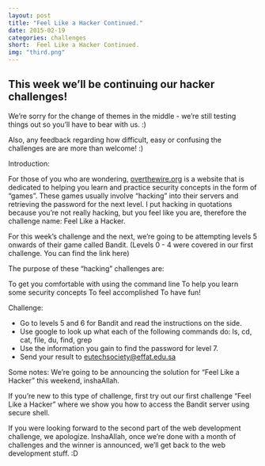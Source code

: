 ```yaml
---
layout: post
title: "Feel Like a Hacker Continued."
date: 2015-02-19
categories: challenges
short:  Feel Like a Hacker Continued. 
img: "third.png"
---
```

 
<h2>This week we’ll be continuing our hacker challenges! </h2>
  
We’re sorry for the change of themes in the middle - we’re still testing things out so you’ll have to bear with us. :) 

Also, any feedback regarding how difficult, easy or confusing the challenges are are more than welcome! :)

Introduction:

For those of you who are wondering, [overthewire.org](https://www.overthewire.org)  is a website that is dedicated to helping you learn and practice security concepts in the form of “games”. These games usually involve “hacking” into their servers and retrieving the password for the next level. I put hacking in quotations because you’re not really hacking, but you feel like you are, therefore the challenge name: Feel Like a Hacker. 

For this week’s challenge and the next, we’re going to be attempting levels 5 onwards of their game called Bandit. (Levels 0 - 4 were covered in our first challenge. You can find the link here)

The purpose of these “hacking” challenges are:

To get you comfortable with using the command line
To help you learn some security concepts
To feel accomplished
To have fun!

Challenge:

- Go to levels 5 and 6 for Bandit and read the instructions on the side. 
- Use google to look up what each of the following commands do:
ls, cd, cat, file, du, find, grep
- Use the information you gain to find the password for level 7.
- Send your result to eutechsociety@effat.edu.sa 

Some notes: We’re going to be announcing the solution for “Feel Like a Hacker” this weekend, inshaAllah. 

If you’re new to this type of challenge, first try out our first challenge “Feel Like a Hacker” where we show you how to access the Bandit server using secure shell. 

If you were looking forward to the second part of the web development challenge, we apologize. InshaAllah, once we’re done with a month of challenges and the winner is announced, we’ll get back to the web development stuff. :D


 
